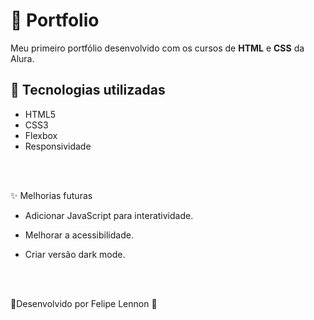 # 📌 Portfolio  

Meu primeiro portfólio desenvolvido com os cursos de **HTML** e **CSS** da Alura.  

## 🚀 Tecnologias utilizadas  
- HTML5  
- CSS3  
- Flexbox  
- Responsividade  
<br>
<br>

✨ Melhorias futuras
- Adicionar JavaScript para interatividade.
- Melhorar a acessibilidade.
- Criar versão dark mode.
  
  
  
  
  
  <br>
  <br>
📌Desenvolvido por Felipe Lennon 🚀
